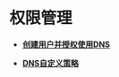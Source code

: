 # 权限管理<a name="dns_usermanual_0025"></a>

-   **[创建用户并授权使用DNS](创建用户并授权使用DNS.md)**  

-   **[DNS自定义策略](DNS自定义策略.md)**  


